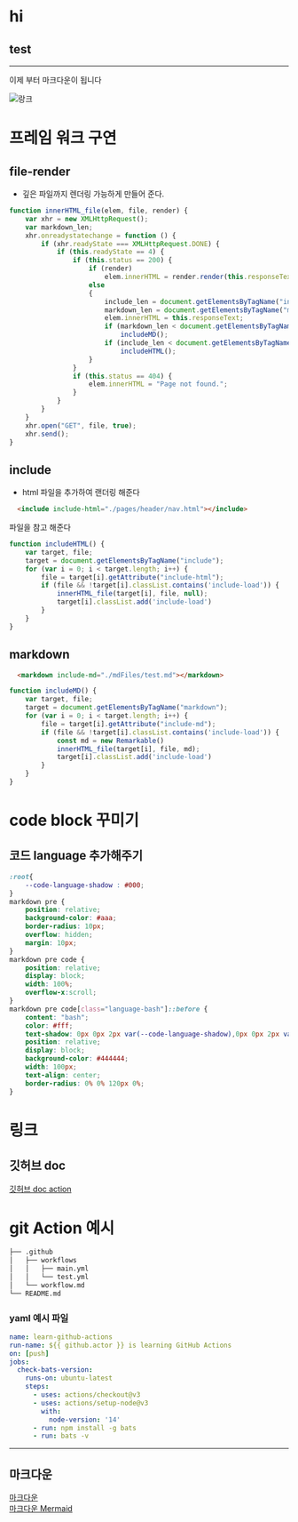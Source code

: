 

# hi
## test


---

이제 부터 마크다운이 됩니다

![랑크](./img/photo/cat.jpg)


# 프레임 워크 구연
## file-render
  - 깊은 파일까지 렌더링 가능하게 만들어 준다.
  ``` js
  function innerHTML_file(elem, file, render) {
      var xhr = new XMLHttpRequest();
      var markdown_len;
      xhr.onreadystatechange = function () {
          if (xhr.readyState === XMLHttpRequest.DONE) {
              if (this.readyState == 4) {
                  if (this.status == 200) {
                      if (render)
                          elem.innerHTML = render.render(this.responseText);
                      else
                      {
                          include_len = document.getElementsByTagName("include").length
                          markdown_len = document.getElementsByTagName("markdown").length
                          elem.innerHTML = this.responseText;
                          if (markdown_len < document.getElementsByTagName("markdown").length)
                              includeMD();
                          if (include_len < document.getElementsByTagName("include").length)
                              includeHTML();
                      }
                  }
                  if (this.status == 404) {
                      elem.innerHTML = "Page not found.";
                  }
              }
          }
      }
      xhr.open("GET", file, true);
      xhr.send();
  }
  ```
## include
  - html 파일을 추가하여 랜더링 해준다
  ```html
	<include include-html="./pages/header/nav.html"></include>
  ```
  파일을 참고 해준다
  ``` js
  function includeHTML() {
      var target, file;
      target = document.getElementsByTagName("include");
      for (var i = 0; i < target.length; i++) {
          file = target[i].getAttribute("include-html");
          if (file && !target[i].classList.contains('include-load')) {
              innerHTML_file(target[i], file, null);
              target[i].classList.add('include-load')
          }
      }
  }
  ```
## markdown
  ```html
    <markdown include-md="./mdFiles/test.md"></markdown>
  ```
  ``` js
  function includeMD() {
      var target, file;
      target = document.getElementsByTagName("markdown");
      for (var i = 0; i < target.length; i++) {
          file = target[i].getAttribute("include-md");
          if (file && !target[i].classList.contains('include-load')) {
              const md = new Remarkable()
              innerHTML_file(target[i], file, md);
              target[i].classList.add('include-load')
          }
      }
  }
  ```
# code block 꾸미기
  ## 코드 language 추가해주기
  ``` css
  :root{
      --code-language-shadow : #000;
  }
  markdown pre {
      position: relative;
      background-color: #aaa;
      border-radius: 10px;
      overflow: hidden;
      margin: 10px;
  }
  markdown pre code {
      position: relative;
      display: block;
      width: 100%;
      overflow-x:scroll;
  }
  markdown pre code[class="language-bash"]::before {
      content: "bash";
      color: #fff;
      text-shadow: 0px 0px 2px var(--code-language-shadow),0px 0px 2px var(--code-language-shadow);
      position: relative;
      display: block;
      background-color: #444444;
      width: 100px;
      text-align: center;
      border-radius: 0% 0% 120px 0%;
  }
  ```


# 링크
## 깃허브 doc
[깃허브 doc action](https://docs.github.com/ko/actions)

# git Action 예시
``` bash
├── .github
│   ├── workflows
│   │   ├── main.yml
│   │   └── test.yml
│   └── workflow.md
└── README.md
```
### yaml 예시 파일
```yml  title='action.yml'
name: learn-github-actions
run-name: ${{ github.actor }} is learning GitHub Actions
on: [push]
jobs:
  check-bats-version:
    runs-on: ubuntu-latest
    steps:
      - uses: actions/checkout@v3
      - uses: actions/setup-node@v3
        with:
          node-version: '14'
      - run: npm install -g bats
      - run: bats -v
```
---
## 마크다운
[마크다운](https://www.markdownguide.org/basic-syntax/)  
[마크다운 Mermaid](http://mermaid.js.org/syntax/timeline.html) 

